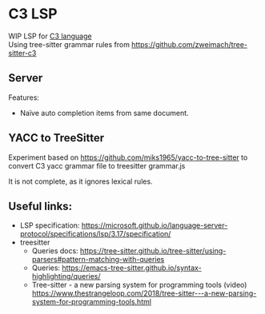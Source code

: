 # C3 LSP
WIP LSP for [C3 language](https://github.com/c3lang/c3c)  
Using tree-sitter grammar rules from https://github.com/zweimach/tree-sitter-c3

## Server
Features:
- Naïve auto completion items from same document.



## YACC to TreeSitter 
Experiment based on https://github.com/miks1965/yacc-to-tree-sitter to convert C3 yacc grammar file to treesitter grammar.js

It is not complete, as it ignores lexical rules.










## Useful links:
- LSP specification: https://microsoft.github.io/language-server-protocol/specifications/lsp/3.17/specification/
- treesitter
  - Queries docs: https://tree-sitter.github.io/tree-sitter/using-parsers#pattern-matching-with-queries
  - Queries: https://emacs-tree-sitter.github.io/syntax-highlighting/queries/
  - Tree-sitter - a new parsing system for programming tools (video) https://www.thestrangeloop.com/2018/tree-sitter---a-new-parsing-system-for-programming-tools.html